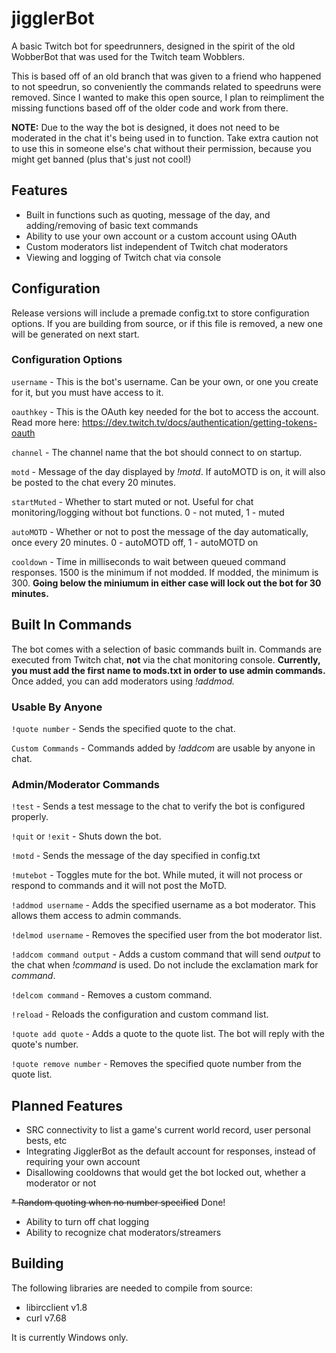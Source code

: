 # jigglerBot
 A basic Twitch bot for speedrunners, designed in the spirit of the old WobberBot that was used for the Twitch team Wobblers.
 
 This is based off of an old branch that was given to a friend who happened to not speedrun, so conveniently the commands related to speedruns were removed. Since I wanted to make this open source, I plan to reimpliment the missing functions based off of the older code and work from there.
 
 **NOTE:** Due to the way the bot is designed, it does not need to be moderated in the chat it's being used in to function. Take extra caution not to use this in someone else's chat without their permission, because you might get banned (plus that's just not cool!)
 
 ## Features
 * Built in functions such as quoting, message of the day, and adding/removing of basic text commands
 * Ability to use your own account or a custom account using OAuth
 * Custom moderators list independent of Twitch chat moderators
 * Viewing and logging of Twitch chat via console
 
 ## Configuration
 Release versions will include a premade config.txt to store configuration options. If you are building from source, or if this file is removed, a new one will be generated on next start.
 
 ### Configuration Options
`username` - This is the bot's username. Can be your own, or one you create for it, but you must have access to it.

`oauthkey` - This is the OAuth key needed for the bot to access the account. Read more here: https://dev.twitch.tv/docs/authentication/getting-tokens-oauth

`channel` - The channel name that the bot should connect to on startup.

`motd` - Message of the day displayed by *!motd*. If autoMOTD is on, it will also be posted to the chat every 20 minutes.

`startMuted` - Whether to start muted or not. Useful for chat monitoring/logging without bot functions. 0 - not muted, 1 - muted

`autoMOTD` - Whether or not to post the message of the day automatically, once every 20 minutes. 0 - autoMOTD off, 1 - autoMOTD on

`cooldown` - Time in milliseconds to wait between queued command responses. 1500 is the minimum if not modded. If modded, the minimum is 300. **Going below the miniumum in either case will lock out the bot for 30 minutes.**

## Built In Commands
The bot comes with a selection of basic commands built in. Commands are executed from Twitch chat, **not** via the chat monitoring console. **Currently, you must add the first name to mods.txt in order to use admin commands.** Once added, you can add moderators using *!addmod.*

### Usable By Anyone

`!quote number` - Sends the specified quote to the chat.

`Custom Commands` - Commands added by *!addcom* are usable by anyone in chat.

### Admin/Moderator Commands
`!test` - Sends a test message to the chat to verify the bot is configured properly.

`!quit` or `!exit` - Shuts down the bot.

`!motd` - Sends the message of the day specified in config.txt

`!mutebot` - Toggles mute for the bot. While muted, it will not process or respond to commands and it will not post the MoTD.

`!addmod username` - Adds the specified username as a bot moderator. This allows them access to admin commands.

`!delmod username` - Removes the specified user from the bot moderator list.

`!addcom command output` - Adds a custom command that will send *output* to the chat when *!command* is used. Do not include the exclamation mark for *command*.

`!delcom command` - Removes a custom command.

`!reload` - Reloads the configuration and custom command list.

`!quote add quote` - Adds a quote to the quote list. The bot will reply with the quote's number.

`!quote remove number` - Removes the specified quote number from the quote list.

 ## Planned Features
 * SRC connectivity to list a game's current world record, user personal bests, etc
 * Integrating JigglerBot as the default account for responses, instead of requiring your own account
 * Disallowing cooldowns that would get the bot locked out, whether a moderator or not
 
 ~~* Random quoting when no number specified~~ Done!
 
 * Ability to turn off chat logging
 * Ability to recognize chat moderators/streamers
 
 ## Building
 The following libraries are needed to compile from source:
 * libircclient v1.8
 * curl v7.68
 
 It is currently Windows only.

